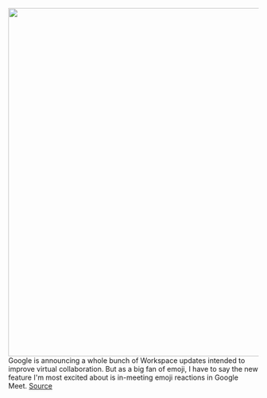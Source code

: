 <img src='https://cdn.vox-cdn.com/thumbor/Rt3YwotJAeC5S5i8rcbr1CXFB8U=/0x0:2040x1360/1200x800/filters:focal(857x517:1183x843)/cdn.vox-cdn.com/uploads/chorus_image/image/70694318/acastro_180427_1777_0003.0.jpg' width='700px' /><br/>
Google is announcing a whole bunch of Workspace updates intended to improve virtual collaboration. But as a big fan of emoji, I have to say the new feature I'm most excited about is in-meeting emoji reactions in Google Meet.
<a href='https://www.theverge.com/2022/3/31/23002320/google-workspace-meet-emoji-reactions-picture-in-picture-livestream-youtube-spaces'> Source <a/>